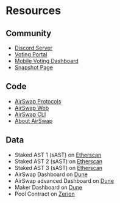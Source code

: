 # Resources

## Community

* [Discord Server](https://chat.airswap.io/) 
* [Voting Portal](https://activate.codefi.network/staking/airswap/governance)
* [Mobile Voting Dashboard](https://ast.on.fleek.co/)
* [Snapshot Page](https://snapshot.org/#/vote.airswap.eth)

## Code

* [AirSwap Protocols](https://github.com/airswap/airswap-protocols) 
* [AirSwap Web](https://github.com/airswap/airswap-web) 
* [AirSwap CLI](https://github.com/airswap/airswap-cli) 
* [About AirSwap](https://github.com/airswap/airswap-about)

## Data

* Staked AST 1 \(sAST\) on [Etherscan](https://etherscan.io/address/0xa4C5107184a88D4B324Dd10D98a11dd8037823Fe)
* Staked AST 2 \(sAST\) on [Etherscan](https://etherscan.io/address/0x704c5818b574358dfb5225563852639151a943ec)
* Staked AST 3 \(sAST\) on [Etherscan](https://etherscan.io/address/0x579120871266ccd8de6c85ef59e2ff6743e7cd15)
* AirSwap Dashboard on [Dune](https://duneanalytics.com/agrimony/airswap_3)
* AirSwap advanced Dashboard on [Dune](https://duneanalytics.com/agrimony/AirSwap-Advanced)
* Maker Dashboard on [Dune](https://duneanalytics.com/queries/28752/57978)
* Pool Contract on [Zerion](https://app.zerion.io/0x7296333e1615721f4bd9df1a3070537484a50cf8/overview)

